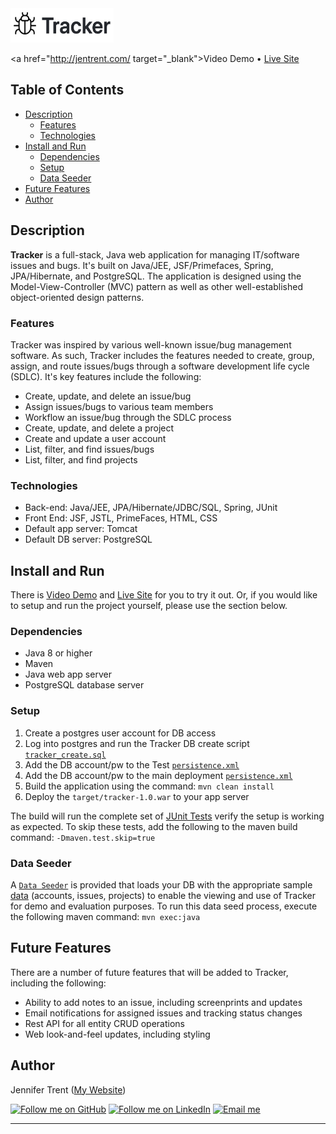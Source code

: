 <img src="readme.jpg" width="165" height="55">
	 
<a href="http://jentrent.com/ target="_blank">Video Demo</a> •
<a href="http://jentrent.com/tracker" target="_blank">Live Site</a> 

## Table of Contents
- [Description](#description)
	- [Features](#features)
	- [Technologies](#technologies)
- [Install and Run](#install-and-run)
	- [Dependencies](#dependencies)
	- [Setup](#setup)
	- [Data Seeder](#data-seeder)
- [Future Features](#future-features)
- [Author](#author)

## Description
**Tracker** is a full-stack, Java web application for managing IT/software issues and bugs. It's built on Java/JEE, JSF/Primefaces, Spring, JPA/Hibernate, and PostgreSQL. The application is designed using the Model-View-Controller (MVC) pattern as well as other well-established object-oriented design patterns.

### Features
Tracker was inspired by various well-known issue/bug management software. As such, Tracker includes the features needed to create, group, assign, and route issues/bugs through a software development life cycle (SDLC).  It's key features include the following:
- Create, update, and delete an issue/bug
- Assign issues/bugs to various team members
- Workflow an issue/bug through the SDLC process
- Create, update, and delete a project
- Create and update a user account
- List, filter, and find issues/bugs
- List, filter, and find projects

### Technologies
- Back-end: Java/JEE, JPA/Hibernate/JDBC/SQL, Spring, JUnit
- Front End: JSF, JSTL, PrimeFaces, HTML, CSS
- Default app server: Tomcat
- Default DB server: PostgreSQL

## Install and Run
There is <a href="#key-features">Video Demo</a> and <a href="http://jentrent.com/tracker" target="_blank">Live Site</a> for you to try it out. Or, if you would like to setup and run the project yourself, please use the section below.

### Dependencies

- Java 8 or higher
- Maven
- Java web app server
- PostgreSQL database server

### Setup
1. Create a postgres user account for DB access 
2. Log into postgres and run the Tracker DB create script [`tracker_create.sql`](src/main/resources/sql/tracker_create.sql)
3. Add the DB account/pw to the Test [`persistence.xml`](src/test/resources/META-INF/persistence.xml)
4. Add the DB account/pw to the main deployment [`persistence.xml`](src/main/resources/META-INF/persistence.xml)
5. Build the application using the command: `mvn clean install`
6. Deploy the `target/tracker-1.0.war` to your app server

The build will run the complete set of [JUnit Tests](src/test/java/com/jentrent/tracker/service/test/) verify the setup is working as expected. To skip these tests, add the following to the maven build command:  `-Dmaven.test.skip=true`

### Data Seeder
A [`Data Seeder`](src/test/java/com/jentrent/tracker/seed/DataSeeder.java) is provided that loads your DB with the appropriate sample [data](src/test/resources/data) (accounts, issues, projects) to enable the viewing and use of Tracker for demo and evaluation purposes. To run this data seed process, execute the following maven command: `mvn exec:java`

## Future Features
There are a number of future features that will be added to Tracker, including the following:
- Ability to add notes to an issue, including screenprints and updates
- Email notifications for assigned issues and tracking status changes
- Rest API for all entity CRUD operations
- Web look-and-feel updates, including styling

## Author

Jennifer Trent (<a href="http://jentrent.com" target="_blank">My Website</a>)

[![Follow me on GitHub](https://img.shields.io/badge/GitHub-100000?style=for-the-badge&logo=github&logoColor=white)](https://github.com/jentrent) 
[![Follow me on LinkedIn](https://img.shields.io/badge/LinkedIn-0077B5?style=for-the-badge&logo=linkedin&logoColor=white)](https://www.linkedin.com/in/jenniferltrent/)
[![Email me](https://img.shields.io/badge/Gmail-D14836?style=for-the-badge&logo=gmail&logoColor=white)](mailto:Jltrent12@gmail.com)

</div>





---
